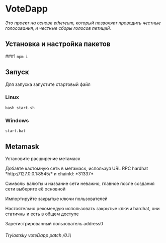 # VoteDapp

*Это проект на основе ethereum, который позволяет проводить честные голосования, и честные сборы голосов петиций.*


## Установка и настройка пакетов
###1
```npm i```

## Запуск 
Для запуска запустите стартовый файл
### Linux
```bash start.sh```

### Windows
```start.bat```

## Metamask
<p>Установите расширение метамаск<p/>

<p>Добавте кастомную сеть в метамаск, используя URL RPC hardhat *http://127.0.0.1:8545/* и chainId: *31337*<p/>

<p>Символы валюты и название сети неважно, главное после создания сети выберите её основной<p/>

<p>Импортируйте закрытые ключи пользователей<p/>

<p>Настоятельно рекомендую использовать закрытые ключи hardhat, они статичны и есть в общем доступе<p/>

<p>Зарегистрированный пользователь address0<p/>

###### Trylastsky voteDapp  patch /0.1\
